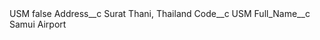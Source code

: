 <?xml version="1.0" encoding="UTF-8"?>
<CustomMetadata xmlns="http://soap.sforce.com/2006/04/metadata" xmlns:xsi="http://www.w3.org/2001/XMLSchema-instance" xmlns:xsd="http://www.w3.org/2001/XMLSchema">
    <label>USM</label>
    <protected>false</protected>
    <values>
        <field>Address__c</field>
        <value xsi:type="xsd:string">Surat Thani, Thailand</value>
    </values>
    <values>
        <field>Code__c</field>
        <value xsi:type="xsd:string">USM</value>
    </values>
    <values>
        <field>Full_Name__c</field>
        <value xsi:type="xsd:string">Samui Airport</value>
    </values>
</CustomMetadata>
